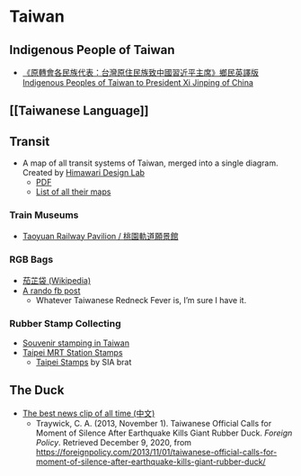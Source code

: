 # Taiwan

## Indigenous People of Taiwan

- [《原轉會各民族代表：台灣原住民族致中國習近平主席》鄉民英譯版 Indigenous Peoples of Taiwan to President Xi Jinping of China](https://g0v.hackmd.io/@chihao/SyKTh6bM4)

## [[Taiwanese Language]]

## Transit

- A map of all transit systems of Taiwan, merged into a single diagram. Created by [Himawari Design Lab](https://47rail.jp)
  - [PDF](https://47rail.jp/data/routemap_taiwan_202011a.pdf)
  - [List of all their maps](https://47rail.jp/routemap.html)

### Train Museums

- [Taoyuan Railway Pavilion / 桃園軌道願景館](https://travel.tycg.gov.tw/en/travel/attraction/1551)

### RGB Bags

- [茄芷袋 (Wikipedia)](https://zh.wikipedia.org/wiki/%E8%8C%84%E8%8A%B7%E8%A2%8B)
- [A rando fb post](https://www.facebook.com/wuwowtw/posts/1613124618969234/)
  - Whatever Taiwanese Redneck Fever is, I’m sure I have it.

### Rubber Stamp Collecting

- [Souvenir stamping in Taiwan](https://www.tiggerbird.com/souvenir-stamping-in-taiwan/)
- [Taipei MRT Station Stamps](https://english.metro.taipei/News.aspx?n=75C527310DFF7F7A&sms=0E5388E2903027D5)
  - [Taipei Stamps](https://the-sia-brat.com/2015/12/25/taipei-stamps/) by SIA brat

## The Duck

- [The best news clip of all time (中文)](https://youtu.be/JLy_Qj_J1XU)
  - Traywick, C. A. (2013, November 1). Taiwanese Official Calls for Moment of Silence After Earthquake Kills Giant Rubber Duck. _Foreign Policy_. Retrieved December 9, 2020, from https://foreignpolicy.com/2013/11/01/taiwanese-official-calls-for-moment-of-silence-after-earthquake-kills-giant-rubber-duck/

